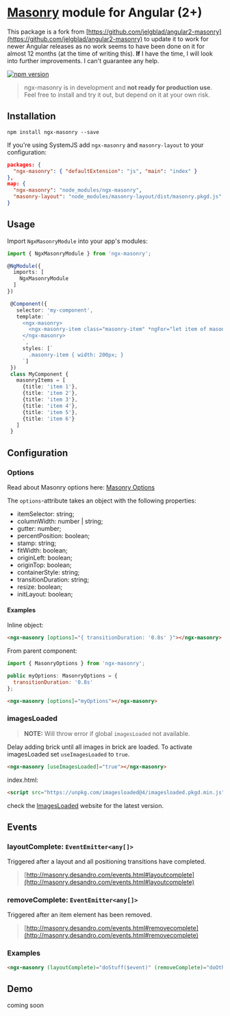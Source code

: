 # [Masonry](https://github.com/desandro/masonry) module for Angular (2+)

This package is a fork from [https://github.com/jelgblad/angular2-masonry](https://github.com/jelgblad/angular2-masonry) to update it to work for newer Angular releases as no work seems to have been done on it for almost 12 months (at the time of writing this). **If** I have the time, I will look into further improvements. I can't guarantee any help.

[![npm version](https://badge.fury.io/js/ngx-masonry.svg)](https://www.npmjs.com/package/ngx-masonry)

> ngx-masonry is in development and **not ready for production use**.
> Feel free to install and try it out, but depend on it at your own risk.

## Installation

`npm install ngx-masonry --save`
 
If you're using SystemJS add `ngx-masonry` and `masonry-layout` to your configuration:
```json
packages: {
  "ngx-masonry": { "defaultExtension": "js", "main": "index" }
},
map: {
  "ngx-masonry": "node_modules/ngx-masonry",
  "masonry-layout": "node_modules/masonry-layout/dist/masonry.pkgd.js"
}
```

## Usage

Import `NgxMasonryModule` into your app's modules:

``` typescript
import { NgxMasonryModule } from 'ngx-masonry';

@NgModule({
  imports: [
    NgxMasonryModule
  ]
})
```

```typescript
 @Component({
   selector: 'my-component',
   template: `
     <ngx-masonry>
       <ngx-masonry-item class="masonry-item" *ngFor="let item of masonryItems">{{item.title}}</ngx-masonry-item>
     </ngx-masonry>
     `,
     styles: [`
       .masonry-item { width: 200px; }
     `]
 })
 class MyComponent {
   masonryItems = [
     {title: 'item 1'},
     {title: 'item 2'},
     {title: 'item 3'},
     {title: 'item 4'},
     {title: 'item 5'},
     {title: 'item 6'}
   ]
 }
 ```
 
## Configuration

### Options
Read about Masonry options here: [Masonry Options](http://masonry.desandro.com/options.html)

The `options`-attribute takes an object with the following properties:
* itemSelector: string;
* columnWidth: number | string;
* gutter: number;
* percentPosition: boolean;
* stamp: string;
* fitWidth: boolean;
* originLeft: boolean;
* originTop: boolean;
* containerStyle: string;
* transitionDuration: string;
* resize: boolean;
* initLayout: boolean;

#### Examples

Inline object:
```html
<ngx-masonry [options]="{ transitionDuration: '0.8s' }"></ngx-masonry>
```

From parent component:
```javascript
import { MasonryOptions } from 'ngx-masonry';

public myOptions: MasonryOptions = { 
  transitionDuration: '0.8s' 
};
```
```html
<ngx-masonry [options]="myOptions"></ngx-masonry>
```

### imagesLoaded
>**NOTE:** Will throw error if global `imagesLoaded` not available.

Delay adding brick until all images in brick are loaded.
To activate imagesLoaded set `useImagesLoaded` to `true`.
```html
<ngx-masonry [useImagesLoaded]="true"></ngx-masonry>
```
index.html:
```html
<script src="https://unpkg.com/imagesloaded@4/imagesloaded.pkgd.min.js"></script>
```
check the [ImagesLoaded](https://imagesloaded.desandro.com/) website for the latest version.

## Events
### layoutComplete: `EventEmitter<any[]>`
Triggered after a layout and all positioning transitions have completed.
>[http://masonry.desandro.com/events.html#layoutcomplete](http://masonry.desandro.com/events.html#layoutcomplete)

### removeComplete: `EventEmitter<any[]>`
Triggered after an item element has been removed.
>[http://masonry.desandro.com/events.html#removecomplete](http://masonry.desandro.com/events.html#removecomplete)

### Examples
```html
<ngx-masonry (layoutComplete)="doStuff($event)" (removeComplete)="doOtherStuff($event)"></ngx-masonry>
```

## Demo
coming soon
<!-- * Plunkr: https://plnkr.co/edit/mmi5tk6hvzEazYQUGZUC?p=preview
* Demo project: https://github.com/jelgblad/ngx-masonry-demo -->
